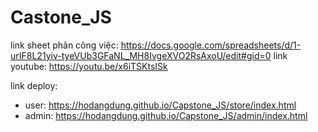 # Castone_JS
link sheet phân công việc: https://docs.google.com/spreadsheets/d/1-urIF8L21yiv-tyeVUb3GFaNL_MH8IvgeXVO2RsAxoU/edit#gid=0
link youtube: https://youtu.be/x6iTSKtsISk

link deploy:
 + user: https://hodangdung.github.io/Capstone_JS/store/index.html
 + admin: https://hodangdung.github.io/Capstone_JS/admin/index.html
 
